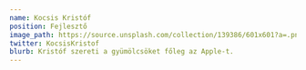 ```yaml
---
name: Kocsis Kristóf
position: Fejlesztő
image_path: https://source.unsplash.com/collection/139386/601x601?a=.png
twitter: KocsisKristof
blurb: Kristóf szereti a gyümölcsöket főleg az Apple-t.
---
```

